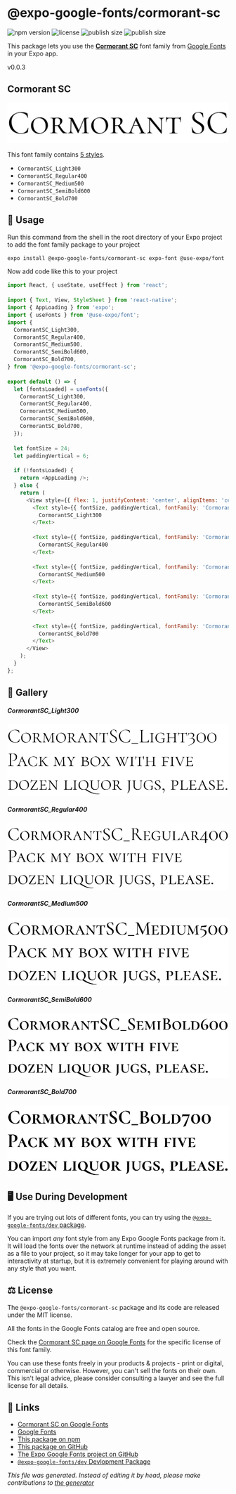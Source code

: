 # @expo-google-fonts/cormorant-sc

![npm version](https://flat.badgen.net/npm/v/@expo-google-fonts/cormorant-sc)
![license](https://flat.badgen.net/github/license/expo/google-fonts)
![publish size](https://flat.badgen.net/packagephobia/install/@expo-google-fonts/cormorant-sc)
![publish size](https://flat.badgen.net/packagephobia/publish/@expo-google-fonts/cormorant-sc)

This package lets you use the [**Cormorant SC**](https://fonts.google.com/specimen/Cormorant+SC) font family from [Google Fonts](https://fonts.google.com/) in your Expo app.

v0.0.3

## Cormorant SC

![Cormorant SC](./font-family.png)

This font family contains [5 styles](#gallery).

- `CormorantSC_Light300`
- `CormorantSC_Regular400`
- `CormorantSC_Medium500`
- `CormorantSC_SemiBold600`
- `CormorantSC_Bold700`

## 🔡 Usage

Run this command from the shell in the root directory of your Expo project to add the font family package to your project
```sh
expo install @expo-google-fonts/cormorant-sc expo-font @use-expo/font
```

Now add code like this to your project
```js
import React, { useState, useEffect } from 'react';

import { Text, View, StyleSheet } from 'react-native';
import { AppLoading } from 'expo';
import { useFonts } from '@use-expo/font';
import {
  CormorantSC_Light300,
  CormorantSC_Regular400,
  CormorantSC_Medium500,
  CormorantSC_SemiBold600,
  CormorantSC_Bold700,
} from '@expo-google-fonts/cormorant-sc';

export default () => {
  let [fontsLoaded] = useFonts({
    CormorantSC_Light300,
    CormorantSC_Regular400,
    CormorantSC_Medium500,
    CormorantSC_SemiBold600,
    CormorantSC_Bold700,
  });

  let fontSize = 24;
  let paddingVertical = 6;

  if (!fontsLoaded) {
    return <AppLoading />;
  } else {
    return (
      <View style={{ flex: 1, justifyContent: 'center', alignItems: 'center' }}>
        <Text style={{ fontSize, paddingVertical, fontFamily: 'CormorantSC_Light300' }}>
          CormorantSC_Light300
        </Text>

        <Text style={{ fontSize, paddingVertical, fontFamily: 'CormorantSC_Regular400' }}>
          CormorantSC_Regular400
        </Text>

        <Text style={{ fontSize, paddingVertical, fontFamily: 'CormorantSC_Medium500' }}>
          CormorantSC_Medium500
        </Text>

        <Text style={{ fontSize, paddingVertical, fontFamily: 'CormorantSC_SemiBold600' }}>
          CormorantSC_SemiBold600
        </Text>

        <Text style={{ fontSize, paddingVertical, fontFamily: 'CormorantSC_Bold700' }}>
          CormorantSC_Bold700
        </Text>
      </View>
    );
  }
};

```

## 📖 Gallery

##### CormorantSC_Light300
![CormorantSC_Light300](./20075e607eb45ea2e8f60f9365f2bf608df1251f443ae12295d751b425dd9b62.ttf.png)

##### CormorantSC_Regular400
![CormorantSC_Regular400](./e8c091c9484c2f6ac490d1613295b59e76d359ad34e1c52fb2f853a8c2ea0aac.ttf.png)

##### CormorantSC_Medium500
![CormorantSC_Medium500](./85cf334d625e0deec8283f8aa03ec6295e20a52c371096595411dcee4bef2039.ttf.png)

##### CormorantSC_SemiBold600
![CormorantSC_SemiBold600](./2a187b0fe3cebc137da0b069c1017ad0c1cfb10ef8992089d21b8261bbc9ad0c.ttf.png)

##### CormorantSC_Bold700
![CormorantSC_Bold700](./29e53a056b50572310c96ff3a83932d488c6954871aced226c122e7f3ff8b00b.ttf.png)


## 🖥️ Use During Development

If you are trying out lots of different fonts, you can try using the [`@expo-google-fonts/dev` package](https://github.com/expo/google-fonts/tree/master/font-packages/dev#readme).

You can import *any* font style from any Expo Google Fonts package from it. It will load the fonts
over the network at runtime instead of adding the asset as a file to your project, so it may take longer
for your app to get to interactivity at startup, but it is extremely convenient
for playing around with any style that you want.

## ⚖️ License

The `@expo-google-fonts/cormorant-sc` package and its code are released under the MIT license.

All the fonts in the Google Fonts catalog are free and open source.

Check the [Cormorant SC page on Google Fonts](https://fonts.google.com/specimen/Cormorant+SC) for the specific license of this font family.

You can use these fonts freely in your products & projects - print or digital, commercial or otherwise. However, you can't sell the fonts on their own. This isn't legal advice, please consider consulting a lawyer and see the full license for all details.

## 🔗 Links

- [Cormorant SC on Google Fonts](https://fonts.google.com/specimen/Cormorant+SC)
- [Google Fonts](https://fonts.google.com/)
- [This package on npm](https://www.npmjs.com/package/@expo-google-fonts/cormorant-sc)
- [This package on GitHub](https://github.com/expo/google-fonts/tree/master/font-packages/cormorant-sc)
- [The Expo Google Fonts project on GitHub](https://github.com/expo/google-fonts)
- [`@expo-google-fonts/dev` Devlopment Package](https://github.com/expo/google-fonts/tree/master/font-packages/dev)


*This file was generated. Instead of editing it by head, please make contributions to [the generator](https://github.com/expo/google-fonts/tree/master/packages/generator)*
